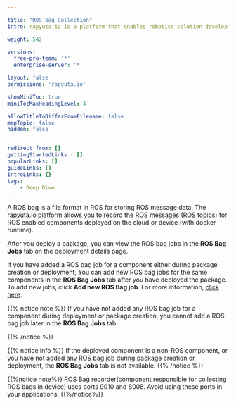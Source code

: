 ```yaml
---

title: "ROS bag Collection"
intro: rapyuta.io is a platform that enables robotics solution development by providing the necessary software infrastructure and facilitating the interaction between multiple stakeholders who contribute to the solution development.

weight: 542

versions:
  free-pro-team: '*'
  enterprise-server: '*'

layout: false
permissions: 'rapyuta.io'

showMiniToc: true
miniTocMaxHeadingLevel: 4

allowTitleToDifferFromFilename: false
mapTopic: false
hidden: false


redirect_from: []
gettingStartedLinks : []
popularLinks: []
guideLinks: []
introLinks: {}
tags:
    - Deep Dive
---
```


A ROS bag is a file format in ROS for storing ROS message data. The rapyuta.io platform allows you to record the ROS messages (ROS topics) for ROS enabled components deployed on the cloud or device (with docker runtime).

After you deploy a package, you can view the ROS bag jobs in the **ROS Bag Jobs** tab on the deployment details page.


If you have added a ROS bag job for a component either during package creation or deployment, You can add new ROS bag jobs for the same components in the **ROS Bag Jobs** tab after you have deployed the package. To add new jobs, click **Add new ROS Bag job**. For more information, [click here](/3_how-tos/35_tooling_and_debugging/working-with-rosbags/).

{{% notice note %}}
If you have not added any ROS bag job for a component during deployment or package creation, you cannot add a ROS bag job later in the **ROS Bag Jobs** tab.

{{% /notice %}}

{{% notice info %}}
If the deployed component is a non-ROS component, or you have not added any ROS bag job during package creation or deployment, the **ROS Bag Jobs** tab is not available.
{{% /notice %}}

{{%notice note%}}
ROS Bag recorder(component responsible for collecting ROS bags in device) uses ports 9010 and 8008. Avoid using these ports in your applications.
{{%/notice%}}